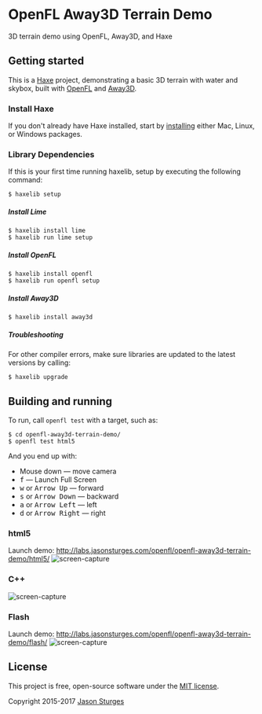 # OpenFL Away3D Terrain Demo
3D terrain demo using OpenFL, Away3D, and Haxe


## Getting started

This is a [Haxe](http://haxe.org/) project, demonstrating a basic 3D terrain with water and skybox, built with [OpenFL](http://www.openfl.org/) and [Away3D](http://away3d.com/).

### Install Haxe

If you don't already have Haxe installed, start by [installing](http://haxe.org/download/) either Mac, Linux, or Windows packages.

### Library Dependencies

If this is your first time running haxelib, setup by executing the following command:

    $ haxelib setup

##### Install Lime

    $ haxelib install lime
    $ haxelib run lime setup
    
##### Install OpenFL

    $ haxelib install openfl
    $ haxelib run openfl setup
    
##### Install Away3D

    $ haxelib install away3d

##### Troubleshooting

For other compiler errors, make sure libraries are updated to the latest versions by calling:

    $ haxelib upgrade


## Building and running

To run, call `openfl test` with a target, such as:

    $ cd openfl-away3d-terrain-demo/
    $ openfl test html5

And you end up with:

- Mouse down &mdash; move camera
- <kbd>f</kbd> &mdash; Launch Full Screen
- <kbd>w</kbd> or <kbd>Arrow Up</kbd> &mdash; forward
- <kbd>s</kbd> or <kbd>Arrow Down</kbd> &mdash; backward
- <kbd>a</kbd> or <kbd>Arrow Left</kbd> &mdash; left
- <kbd>d</kbd> or <kbd>Arrow Right</kbd> &mdash; right

### html5
Launch demo: http://labs.jasonsturges.com/openfl/openfl-away3d-terrain-demo/html5/
![screen-capture](http://labs.jasonsturges.com/openfl/openfl-away3d-terrain-demo/openfl-away3d-terrain-demo-html5.png)

### C++
![screen-capture](http://labs.jasonsturges.com/openfl/openfl-away3d-terrain-demo/openfl-away3d-terrain-demo-cpp.png)

### Flash
Launch demo: http://labs.jasonsturges.com/openfl/openfl-away3d-terrain-demo/flash/
![screen-capture](http://labs.jasonsturges.com/openfl/openfl-away3d-terrain-demo/openfl-away3d-terrain-demo-flash.png)


## License

This project is free, open-source software under the [MIT license](LICENSE.md).

Copyright 2015-2017 [Jason Sturges](http://jasonsturges.com)
